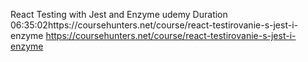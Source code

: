 React Testing with Jest and Enzyme
udemy
Duration 06:35:02https://coursehunters.net/course/react-testirovanie-s-jest-i-enzyme
https://coursehunters.net/course/react-testirovanie-s-jest-i-enzyme